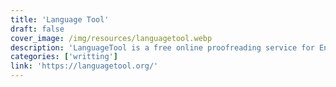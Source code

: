 ```yaml
---
title: 'Language Tool'
draft: false
cover_image: /img/resources/languagetool.webp
description: 'LanguageTool is a free online proofreading service for English, German, Spanish, French, and more than 20 other languages.'
categories: ['writting']
link: 'https://languagetool.org/'
---
```

